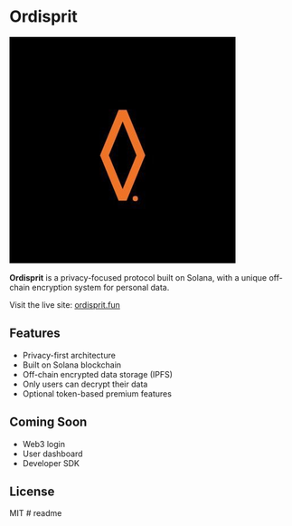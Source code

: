 # Ordisprit

![Ordisprit Logo](https://github.com/Ordisprit/readme/blob/main/6001223615493817973.jpg)

**Ordisprit** is a privacy-focused protocol built on Solana, with a unique off-chain encryption system for personal data.

Visit the live site: [ordisprit.fun](https://ordisprit.fun)

## Features

- Privacy-first architecture  
- Built on Solana blockchain  
- Off-chain encrypted data storage (IPFS)  
- Only users can decrypt their data  
- Optional token-based premium features  

## Coming Soon

- Web3 login  
- User dashboard  
- Developer SDK  

## License

MIT # readme

